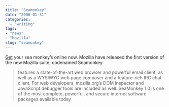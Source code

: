 ```yaml
---
title: "Seamonkey"
date: "2006-01-31"
categories: 
  - "writing"
tags:
- "news"
- "Mozilla"
slug: "seamonkey"
---
```


[Get][1] your sea monkey’s online now. Mozilla have released the first version of the new Mozilla suite; codenamed Seamonkey

> features a state-of-the-art web browser and powerful email client, as well as a WYSIWYG web page composer and a feature-rich IRC chat client. For web developers, mozilla.org’s DOM inspector and JavaScript debugger tools are included as well. SeaMonkey 1.0 is one of the most complete, powerful, and secure internet software packages available today

[1]:	https://www.mozilla.org/projects/seamonkey/